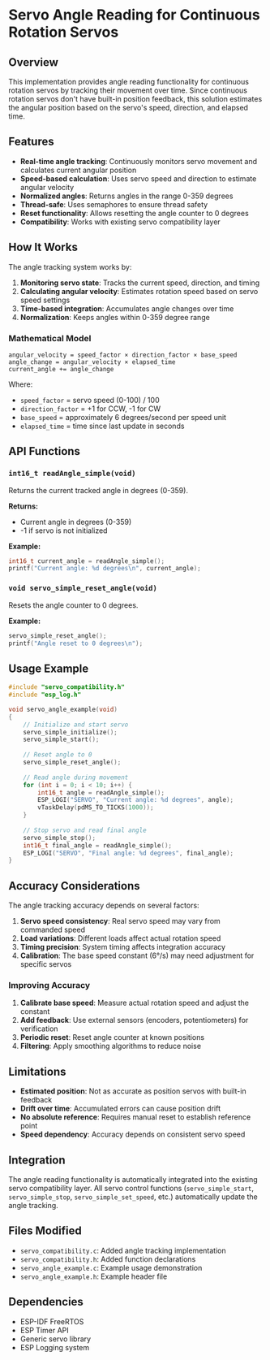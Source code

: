 # Servo Angle Reading for Continuous Rotation Servos

## Overview

This implementation provides angle reading functionality for continuous rotation servos by tracking their movement over time. Since continuous rotation servos don't have built-in position feedback, this solution estimates the angular position based on the servo's speed, direction, and elapsed time.

## Features

- **Real-time angle tracking**: Continuously monitors servo movement and calculates current angular position
- **Speed-based calculation**: Uses servo speed and direction to estimate angular velocity
- **Normalized angles**: Returns angles in the range 0-359 degrees
- **Thread-safe**: Uses semaphores to ensure thread safety
- **Reset functionality**: Allows resetting the angle counter to 0 degrees
- **Compatibility**: Works with existing servo compatibility layer

## How It Works

The angle tracking system works by:

1. **Monitoring servo state**: Tracks the current speed, direction, and timing
2. **Calculating angular velocity**: Estimates rotation speed based on servo speed settings
3. **Time-based integration**: Accumulates angle changes over time
4. **Normalization**: Keeps angles within 0-359 degree range

### Mathematical Model

```
angular_velocity = speed_factor × direction_factor × base_speed
angle_change = angular_velocity × elapsed_time
current_angle += angle_change
```

Where:
- `speed_factor` = servo speed (0-100) / 100
- `direction_factor` = +1 for CCW, -1 for CW
- `base_speed` = approximately 6 degrees/second per speed unit
- `elapsed_time` = time since last update in seconds

## API Functions

### `int16_t readAngle_simple(void)`
Returns the current tracked angle in degrees (0-359).

**Returns:**
- Current angle in degrees (0-359)
- -1 if servo is not initialized

**Example:**
```c
int16_t current_angle = readAngle_simple();
printf("Current angle: %d degrees\n", current_angle);
```

### `void servo_simple_reset_angle(void)`
Resets the angle counter to 0 degrees.

**Example:**
```c
servo_simple_reset_angle();
printf("Angle reset to 0 degrees\n");
```

## Usage Example

```c
#include "servo_compatibility.h"
#include "esp_log.h"

void servo_angle_example(void)
{
    // Initialize and start servo
    servo_simple_initialize();
    servo_simple_start();
    
    // Reset angle to 0
    servo_simple_reset_angle();
    
    // Read angle during movement
    for (int i = 0; i < 10; i++) {
        int16_t angle = readAngle_simple();
        ESP_LOGI("SERVO", "Current angle: %d degrees", angle);
        vTaskDelay(pdMS_TO_TICKS(1000));
    }
    
    // Stop servo and read final angle
    servo_simple_stop();
    int16_t final_angle = readAngle_simple();
    ESP_LOGI("SERVO", "Final angle: %d degrees", final_angle);
}
```

## Accuracy Considerations

The angle tracking accuracy depends on several factors:

1. **Servo speed consistency**: Real servo speed may vary from commanded speed
2. **Load variations**: Different loads affect actual rotation speed
3. **Timing precision**: System timing affects integration accuracy
4. **Calibration**: The base speed constant (6°/s) may need adjustment for specific servos

### Improving Accuracy

1. **Calibrate base speed**: Measure actual rotation speed and adjust the constant
2. **Add feedback**: Use external sensors (encoders, potentiometers) for verification
3. **Periodic reset**: Reset angle counter at known positions
4. **Filtering**: Apply smoothing algorithms to reduce noise

## Limitations

- **Estimated position**: Not as accurate as position servos with built-in feedback
- **Drift over time**: Accumulated errors can cause position drift
- **No absolute reference**: Requires manual reset to establish reference point
- **Speed dependency**: Accuracy depends on consistent servo speed

## Integration

The angle reading functionality is automatically integrated into the existing servo compatibility layer. All servo control functions (`servo_simple_start`, `servo_simple_stop`, `servo_simple_set_speed`, etc.) automatically update the angle tracking.

## Files Modified

- `servo_compatibility.c`: Added angle tracking implementation
- `servo_compatibility.h`: Added function declarations
- `servo_angle_example.c`: Example usage demonstration
- `servo_angle_example.h`: Example header file

## Dependencies

- ESP-IDF FreeRTOS
- ESP Timer API
- Generic servo library
- ESP Logging system